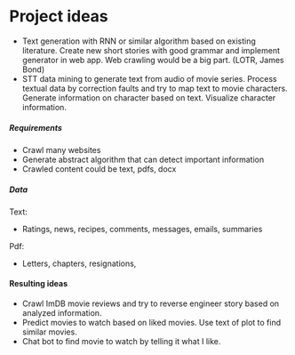 # Project ideas

* Text generation with RNN or similar algorithm based on existing literature. Create new short stories with good grammar and implement generator in web app. Web crawling would be a big part. (LOTR, James Bond)
* STT data mining to generate text from audio of movie series. Process textual data by correction faults and try to map text to movie characters. Generate information on character based on text. Visualize character information.

##### Requirements

* Crawl many websites
* Generate abstract algorithm that can detect important information
* Crawled content could be text, pdfs, docx

##### Data

Text:

* Ratings, news, recipes, comments, messages, emails, summaries

Pdf:

* Letters, chapters, resignations, 

#### Resulting ideas

* Crawl ImDB movie reviews and try to reverse engineer story based on analyzed information.
* Predict movies to watch based on liked movies. Use text of plot to find similar movies.
* Chat bot to find movie to watch by telling it what I like.



